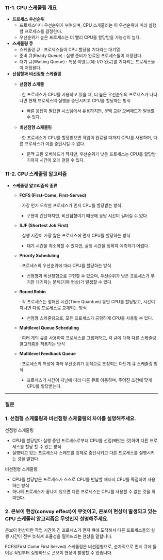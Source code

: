 ### 11-1. CPU 스케줄링 개요

- **프로세스 우선순위**
    - 프로세스마다 우선순위가 부여되며, CPU 스케줄러는 이 우선순위에 따라 실행할 프로세스를 결정한다.
    - 우선순위가 높은 프로세스는 더 빨리 CPU를 할당받을 가능성이 높다.
- **스케줄링 큐**
    - 스케줄링 큐 : 프로세스들이 CPU 할당을 기다리는 대기열
    - 준비 큐(Ready Queue) : 실행 준비가 완료된 프로세스들이 저장된다.
    - 대기 큐(Waiting Queue) : 특정 이벤트(예: I/O 완료)를 기다리는 프로세스들이 저장된다.
- **선점형과 비선점형 스케줄링**
    - **선점형 스케줄**
        
        : 한 프로세스가 CPU를 사용하고 있을 때, 더 높은 우선순위의 프로세스가 나타나면 현재 프로세스의 실행을 중단시키고 CPU를 할당하는 방식
        
        - 빠른 응답이 필요한 시스템에서 유용하지만, 문맥 교환 오버헤드가 발생할 수 있다.
    - **비선점형 스케줄링**
        
        : 한 프로세스가 CPU를 할당받으면 작업이 완료될 때까지 CPU를 사용하며, 다른 프로세스가 이를 중단시킬 수 없다.
        
        - 문맥 교환 오버헤드가 적지만, 우선순위가 낮은 프로세스는 CPU를 할당받기까지 시간이 오래 걸릴 수 있다.

### 11-2. CPU 스케줄링 알고리즘

- **스케줄링 알고리즘의 종류**
    - **FCFS (First-Come, First-Served)**
        
        : 가장 먼저 도착한 프로세스가 먼저 CPU를 할당받는 방식
        
        - 구현이 간단하지만, 비선점형이기 때문에 응답 시간이 길어질 수 있다.
    - **SJF (Shortest Job First)**
        
        : 실행 시간이 가장 짧은 프로세스에 먼저 CPU를 할당하는 방식
        
        - 대기 시간을 최소화할 수 있지만, 실행 시간을 정확히 예측하기 어렵다.
    - **Priority Scheduling**
        
        : 프로세스의 우선순위에 따라 CPU를 할당하는 방식
        
        - 선점형과 비선점형으로 구현할 수 있으며, 우선순위가 낮은 프로세스가 무기한 대기하는 문제(기아 현상)가 발생할 수 있다.
    - **Round Robin**
        
        : 각 프로세스는 정해진 시간(Time Quantum) 동안 CPU를 할당받고, 시간이 지나면 다음 프로세스로 교체되는 방식
        
        - 선점형 스케줄링으로, 모든 프로세스가 공평하게 CPU를 사용할 수 있다.
    - **Multilevel Queue Scheduling**
        
        : 여러 개의 큐를 사용하여 프로세스를 그룹화하고, 각 큐에 대해 다른 스케줄링 알고리즘을 적용하는 방식
        
    - **Multilevel Feedback Queue**
        
        : 프로세스의 특성에 따라 우선순위가 동적으로 조정되는 다단계 큐 스케줄링 방식
        
        - 프로세스가 시간이 지남에 따라 다른 큐로 이동하며, 주어진 조건에 맞게 CPU를 할당받는다.

---

### 질문

### 1. 선점형 스케줄링과 비선점형 스케줄링의 차이를 설명해주세요.

선점형 스케줄링

- CPU를 할당받아 실행 중인 프로세스로부터 CPU를 선점(빼앗는 것)하여 다른 프로세스를 할당 할 수 있는 방식
- 실행되고 있는 프로세스나 스레드를 강제로 중단시키고 다른 프로세스를 실행시키는 것을 말한다.

비선점형 스케줄링

- CPU를 할당받은 프로세스가 스스로 CPU를 반납할 때까지 CPU를 독점하여 사용하는 방식
- 하나의 프로세스가 끝나지 않으면 다른 프로세스는 CPU를 사용할 수 없는 것을 의미한다.

### 2. 콘보이 현상(convoy effect)이 무엇이고, 콘보이 현상이 발생되고 있는 CPU 스케줄러 알고리즘은 무엇인지 설명해주세요.

콘보이 현상이란 작업 시간이 긴 프로세스가 먼저 큐에 도착해서 다른 프로세스들의 실행 시간이 전부 늦춰져 효율성을 떨어뜨리는 현상을 말합니다.

FCFS(First Come First Served) 스케줄링은 비선점형으로, 순차적으로 먼저 큐에 들어온 작업부터 실행하므로 콘보이 현상이 발생할 수 있습니다.
